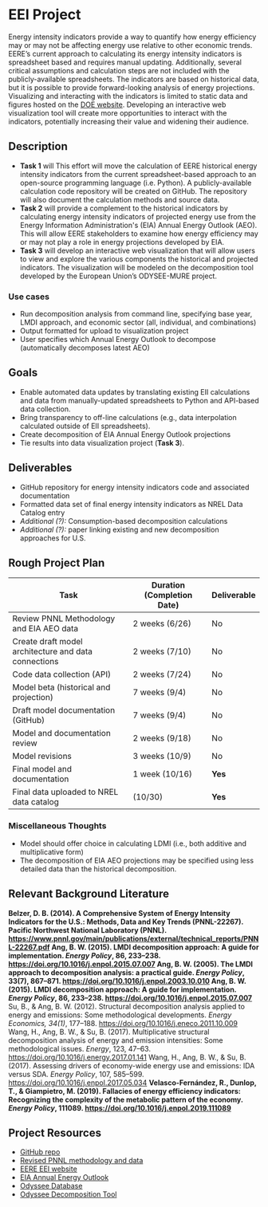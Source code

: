 # EEI Project
Energy intensity indicators provide a way to quantify how energy efficiency may or may not be affecting energy use relative to other economic trends. EERE’s current approach to calculating its energy intensity indicators is spreadsheet based and requires manual updating. Additionally, several critical assumptions and calculation steps are not included with the publicly-available spreadsheets. The indicators are based on historical data, but it is possible to provide forward-looking analysis of energy projections. Visualizing and interacting with the indicators is limited to static data and figures hosted on the [DOE website](https://www.energy.gov/eere/analysis/energy-intensity-indicators). Developing an interactive web visualization tool will create more opportunities to interact with the indicators, potentially increasing their value and widening their audience.

## Description
- **Task 1** will This effort will move the calculation of EERE historical energy intensity indicators from the current spreadsheet-based approach to an open-source programming language (i.e. Python). A publicly-available calculation code repository will be created on GitHub. The repository will also document the calculation methods and source data.
- **Task 2** will provide a complement to the historical indicators by calculating energy intensity indicators of projected energy use from the Energy Information Administration's (EIA) Annual Energy Outlook (AEO). This will allow EERE stakeholders to examine how energy efficiency may or may not play a role in energy projections developed by EIA.
- **Task 3** will develop an interactive web visualization that will allow users to view and explore the various components the historical and projected indicators. The visualization will be modeled on the decomposition tool developed by the European Union’s ODYSEE-MURE project.

### Use cases
* Run decomposition analysis from command line, specifying base year, LMDI approach,
and economic sector (all, individual, and combinations)
* Output formatted for upload to visualization project
* User specifies which Annual Energy Outlook to decompose (automatically decomposes latest AEO)

## Goals
* Enable automated data updates by translating existing EII calculations and data from manually-updated spreadsheets to
Python and API-based data collection.
* Bring transparency to off-line calculations (e.g., data interpolation calculated
outside of EII spreadsheets).
* Create decomposition of EIA Annual Energy Outlook projections
* Tie results into data visualization project (**Task 3**).

## Deliverables
- GitHub repository for energy intensity indicators code and associated documentation
- Formatted data set of final energy intensity indicators as NREL Data Catalog entry
- *Additional (?):* Consumption-based decomposition calculations
- *Additional (?):* paper linking existing and new decomposition approaches for U.S.

## Rough Project Plan

| Task  |  Duration (Completion Date)|Deliverable |
| ----- | --------- | ------- |
| Review PNNL Methodology and EIA AEO data | 2 weeks (6/26) | No|
| Create draft model architecture and data connections| 2 weeks (7/10)| No|
| Code data collection (API) | 2 weeks (7/24) | No |
| Model beta (historical and projection)| 7 weeks (9/4) | No |
| Draft model documentation (GitHub) | 7 weeks (9/4) | No|
| Model and documentation review | 2 weeks (9/18)|No |
| Model revisions | 3 weeks (10/9) |No |
| Final model and documentation | 1 week (10/16)|**Yes** |
| Final data uploaded to NREL data catalog | (10/30)| **Yes**|

### Miscellaneous Thoughts
* Model should offer choice in calculating LDMI (i.e., both additive and multiplicative form)
* The decomposition of EIA AEO projections may be specified using less detailed data than
the historical decomposition.

## Relevant Background Literature
**Belzer, D. B. (2014). A Comprehensive System of Energy Intensity Indicators for the U.S.: Methods, Data and Key Trends (PNNL-22267). Pacific Northwest National Laboratory (PNNL). https://www.pnnl.gov/main/publications/external/technical_reports/PNNL-22267.pdf
Ang, B. W. (2015). LMDI decomposition approach: A guide for implementation. *Energy Policy*, 86, 233–238. https://doi.org/10.1016/j.enpol.2015.07.007
Ang, B. W. (2005). The LMDI approach to decomposition analysis: a practical guide. *Energy Policy*, 33(7), 867–871. https://doi.org/10.1016/j.enpol.2003.10.010
Ang, B. W. (2015). LMDI decomposition approach: A guide for implementation. *Energy Policy*, 86, 233–238. https://doi.org/10.1016/j.enpol.2015.07.007**
Su, B., & Ang, B. W. (2012). Structural decomposition analysis applied to energy and emissions: Some methodological developments. *Energy Economics, 34(1)*, 177–188. https://doi.org/10.1016/j.eneco.2011.10.009
Wang, H., Ang, B. W., & Su, B. (2017). Multiplicative structural decomposition analysis of energy and emission intensities: Some methodological issues. *Energy*, 123, 47–63. https://doi.org/10.1016/j.energy.2017.01.141
Wang, H., Ang, B. W., & Su, B. (2017). Assessing drivers of economy-wide energy use and emissions: IDA versus SDA. *Energy Policy*, 107, 585–599. https://doi.org/10.1016/j.enpol.2017.05.034
**Velasco-Fernández, R., Dunlop, T., & Giampietro, M. (2019). Fallacies of energy efficiency indicators: Recognizing the complexity of the metabolic pattern of the economy. *Energy Policy*, 111089. https://doi.org/10.1016/j.enpol.2019.111089**

## Project Resources
* [GitHub repo](https://github.com/NREL/EnergyIntensityIndicators/)
* [Revised PNNL methodology and data](https://github.com/NREL/EnergyIntensityIndicators/tree/master/Original%20documentation)
* [EERE EEI website](https://www.energy.gov/eere/analysis/energy-intensity-indicators)
* [EIA Annual Energy Outlook](https://www.eia.gov/outlooks/aeo/)
* [Odyssee Database](https://www.indicators.odyssee-mure.eu/energy-efficiency-database.html)
* [Odyssee Decomposition Tool](https://www.indicators.odyssee-mure.eu/decomposition.html)
